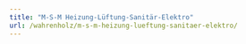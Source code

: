 ```yaml
---
title: "M-S-M Heizung-Lüftung-Sanitär-Elektro"
url: /wahrenholz/m-s-m-heizung-lueftung-sanitaer-elektro/
---
```

